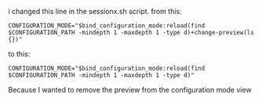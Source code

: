 i changed this line in the sessionx.sh script.
from this:

	CONFIGURATION_MODE="$bind_configuration_mode:reload(find $CONFIGURATION_PATH -mindepth 1 -maxdepth 1 -type d)+change-preview(ls {})"

to this:

    CONFIGURATION_MODE="$bind_configuration_mode:reload(find $CONFIGURATION_PATH -mindepth 1 -maxdepth 1 -type d)"

Because I wanted to remove the preview from the configuration mode view

